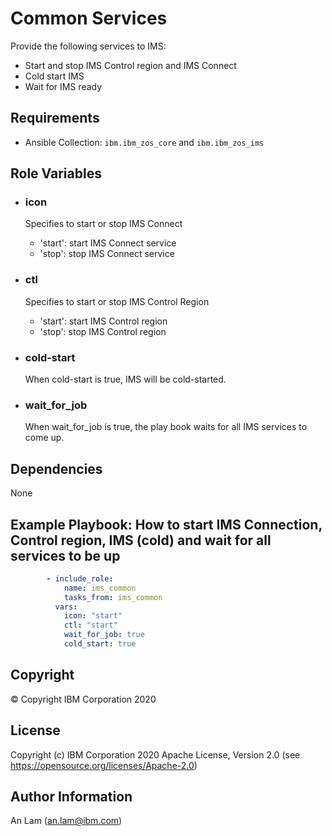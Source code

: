 Common Services
=========

Provide the following services to IMS:
* Start and stop IMS Control region and IMS Connect
* Cold start IMS
* Wait for IMS ready


Requirements
------------

* Ansible Collection: `ibm.ibm_zos_core` and `ibm.ibm_zos_ims`

Role Variables
--------------
- ### **icon**

  Specifies to start or stop IMS Connect
  - 'start': start IMS Connect service
  - 'stop': stop IMS Connect service

- ### **ctl**

  Specifies to start or stop IMS Control Region
  - 'start': start IMS Control region
  - 'stop': stop IMS Control region

- ### **cold-start**

  When cold-start is true, IMS will be cold-started.


- ### **wait_for_job**

  When wait_for_job is true, the play book waits for all IMS services to come up.



Dependencies
------------

None

Example Playbook: How to start IMS Connection, Control region, 
IMS (cold) and wait for all services to be up
----------------

```yaml
        - include_role:
            name: ims_common
            tasks_from: ims_common
          vars:
            icon: "start"
            ctl: "start"
            wait_for_job: true
            cold_start: true

```


## Copyright

© Copyright IBM Corporation 2020

License
-------

Copyright (c) IBM Corporation 2020 Apache License, Version 2.0 (see https://opensource.org/licenses/Apache-2.0)

Author Information
------------------

An Lam (an.lam@ibm.com)
